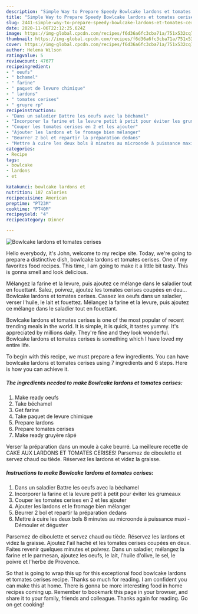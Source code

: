 ```yaml
---
description: "Simple Way to Prepare Speedy Bowlcake lardons et tomates cerises"
title: "Simple Way to Prepare Speedy Bowlcake lardons et tomates cerises"
slug: 2441-simple-way-to-prepare-speedy-bowlcake-lardons-et-tomates-cerises
date: 2020-11-06T22:12:25.624Z
image: https://img-global.cpcdn.com/recipes/f6d36a6fc3cba71a/751x532cq70/bowlcake-lardons-et-tomates-cerises-photo-principale-de-la-recette.jpg
thumbnail: https://img-global.cpcdn.com/recipes/f6d36a6fc3cba71a/751x532cq70/bowlcake-lardons-et-tomates-cerises-photo-principale-de-la-recette.jpg
cover: https://img-global.cpcdn.com/recipes/f6d36a6fc3cba71a/751x532cq70/bowlcake-lardons-et-tomates-cerises-photo-principale-de-la-recette.jpg
author: Helena Wilson
ratingvalue: 5
reviewcount: 47677
recipeingredient:
- " oeufs"
- " bchamel"
- " farine"
- " paquet de levure chimique"
- " lardons"
- " tomates cerises"
- " gruyre rp"
recipeinstructions:
- "Dans un saladier Battre les oeufs avec la béchamel"
- "Incorporer la farine et la levure petit à petit pour éviter les grumeaux"
- "Couper les tomates cerises en 2 et les ajouter"
- "Ajouter les lardons et le fromage bien mélanger"
- "Beurrer 2 bol et repartir la préparation dedans"
- "Mettre à cuire les deux bols 8 minutes au microonde à puissance maxi Démouler et déguster"
categories:
- Recipe
tags:
- bowlcake
- lardons
- et

katakunci: bowlcake lardons et 
nutrition: 187 calories
recipecuisine: American
preptime: "PT23M"
cooktime: "PT40M"
recipeyield: "4"
recipecategory: Dinner

---
```



![Bowlcake lardons et tomates cerises](https://img-global.cpcdn.com/recipes/f6d36a6fc3cba71a/751x532cq70/bowlcake-lardons-et-tomates-cerises-photo-principale-de-la-recette.jpg)

Hello everybody, it's John, welcome to my recipe site. Today, we're going to prepare a distinctive dish, bowlcake lardons et tomates cerises. One of my favorites food recipes. This time, I am going to make it a little bit tasty. This is gonna smell and look delicious.

Mélangez la farine et la levure, puis ajoutez ce mélange dans le saladier tout en fouettant. Salez, poivrez, ajoutez les tomates cerises coupées en deu… Bowlcake lardons et tomates cerises. Cassez les oeufs dans un saladier, verser l&#39;huile, le lait et fouettez. Mélangez la farine et la levure, puis ajoutez ce mélange dans le saladier tout en fouettant.

Bowlcake lardons et tomates cerises is one of the most popular of recent trending meals in the world. It is simple, it is quick, it tastes yummy. It's appreciated by millions daily. They're fine and they look wonderful. Bowlcake lardons et tomates cerises is something which I have loved my entire life.


To begin with this recipe, we must prepare a few ingredients. You can have bowlcake lardons et tomates cerises using 7 ingredients and 6 steps. Here is how you can achieve it.

<!--inarticleads1-->

##### The ingredients needed to make Bowlcake lardons et tomates cerises:

1. Make ready  oeufs
1. Take  béchamel
1. Get  farine
1. Take  paquet de levure chimique
1. Prepare  lardons
1. Prepare  tomates cerises
1. Make ready  gruyère râpé


Verser la préparation dans un moule à cake beurré. La meilleure recette de CAKE AUX LARDONS ET TOMATES CERISES! Parsemez de ciboulette et servez chaud ou tiède. Réservez les lardons et videz la graisse. 

<!--inarticleads2-->

##### Instructions to make Bowlcake lardons et tomates cerises:

1. Dans un saladier Battre les oeufs avec la béchamel
1. Incorporer la farine et la levure petit à petit pour éviter les grumeaux
1. Couper les tomates cerises en 2 et les ajouter
1. Ajouter les lardons et le fromage bien mélanger
1. Beurrer 2 bol et repartir la préparation dedans
1. Mettre à cuire les deux bols 8 minutes au microonde à puissance maxi - Démouler et déguster


Parsemez de ciboulette et servez chaud ou tiède. Réservez les lardons et videz la graisse. Ajoutez l&#39;ail haché et les tomates cerises coupées en deux. Faites revenir quelques minutes et poivrez. Dans un saladier, mélangez la farine et le parmesan, ajoutez les oeufs, le lait, l&#39;huile d&#39;olive, le sel, le poivre et l&#39;herbe de Provence. 

So that is going to wrap this up for this exceptional food bowlcake lardons et tomates cerises recipe. Thanks so much for reading. I am confident you can make this at home. There is gonna be more interesting food in home recipes coming up. Remember to bookmark this page in your browser, and share it to your family, friends and colleague. Thanks again for reading. Go on get cooking!
